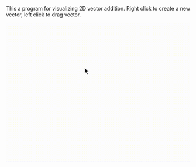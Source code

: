 This a program for visualizing 2D vector addition. Right click to create a new vector, left click to drag vector.

![image](visualization.gif)